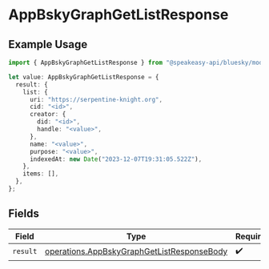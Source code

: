 # AppBskyGraphGetListResponse

## Example Usage

```typescript
import { AppBskyGraphGetListResponse } from "@speakeasy-api/bluesky/models/operations";

let value: AppBskyGraphGetListResponse = {
  result: {
    list: {
      uri: "https://serpentine-knight.org",
      cid: "<id>",
      creator: {
        did: "<id>",
        handle: "<value>",
      },
      name: "<value>",
      purpose: "<value>",
      indexedAt: new Date("2023-12-07T19:31:05.522Z"),
    },
    items: [],
  },
};
```

## Fields

| Field                                                                                                    | Type                                                                                                     | Required                                                                                                 | Description                                                                                              |
| -------------------------------------------------------------------------------------------------------- | -------------------------------------------------------------------------------------------------------- | -------------------------------------------------------------------------------------------------------- | -------------------------------------------------------------------------------------------------------- |
| `result`                                                                                                 | [operations.AppBskyGraphGetListResponseBody](../../models/operations/appbskygraphgetlistresponsebody.md) | :heavy_check_mark:                                                                                       | N/A                                                                                                      |